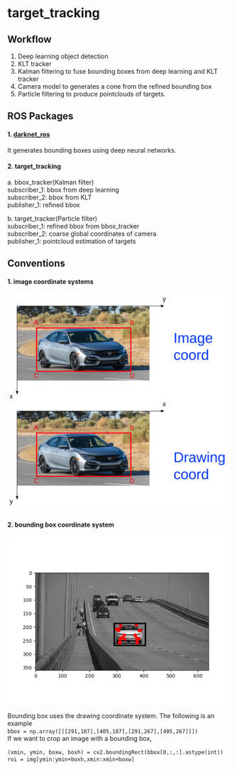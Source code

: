 # target_tracking

## Workflow
1. Deep learning object detection
2. KLT tracker
3. Kalman filtering to fuse bounding boxes from deep learning and KLT tracker
4. Camera model to generates a cone from the refined bounding box
5. Particle filtering to produce pointclouds of targets.

## ROS Packages
#### 1. [darknet_ros](https://github.com/leggedrobotics/darknet_ros)
It generates bounding boxes using deep neural networks.

#### 2. target_tracking
a. bbox_tracker(Kalman filter)  
subscriber_1: bbox from deep learning  
subscriber_2: bbox from KLT  
publisher_1: refined bbox  

b. target_tracker(Particle filter)  
subscriber_1: refined bbox from bbox_tracker  
subscriber_2: coarse global coordinates of camera  
publisher_1: pointcloud estimation of targets


## Conventions
#### 1. image coordinate systems
![image_coord.png](./img/coord_sys.png)


#### 2. bounding box coordinate system
![image_coord.png](./img/bbox_coord.png)

Bounding box uses the drawing coordinate system. The following is an example  
`bbox = np.array([[[291,187],[405,187],[291,267],[405,267]]])`  
If we want to crop an image with a bounding box,  
```buildoutcfg
(xmin, ymin, boxw, boxh) = cv2.boundingRect(bbox[0,:,:].astype(int))
roi = img[ymin:ymin+boxh,xmin:xmin+boxw]
```

